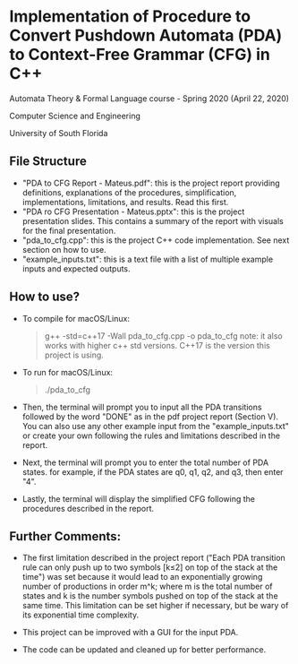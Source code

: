# Implementation of Procedure to Convert Pushdown Automata (PDA) to Context-Free Grammar (CFG) in C++

Automata Theory & Formal Language course - Spring 2020 (April 22, 2020)

Computer Science and Engineering

University of South Florida

## File Structure

* "PDA to CFG Report - Mateus.pdf": this is the project report providing definitions, explanations of the procedures, simplification, implementations, limitations, and results. Read this first.
* "PDA ro CFG Presentation - Mateus.pptx": this is the project presentation slides. This contains a summary of the report with visuals for the final presentation.
* "pda_to_cfg.cpp": this is the project C++ code implementation. See next section on how to use.
* "example_inputs.txt": this is a text file with a list of multiple example inputs and expected outputs.

## How to use?

* To compile for macOS/Linux:
  > g++ -std=c++17 -Wall pda_to_cfg.cpp -o pda_to_cfg
note: it also works with higher c++ std versions. C++17 is the version this project is using.
  
* To run for macOS/Linux:
  > ./pda_to_cfg

* Then, the terminal will prompt you to input all the PDA transitions followed by the word "DONE" as in the pdf project report (Section V). You can also use any other example input from the "example_inputs.txt" or create your own following the rules and limitations described in the report.
  
* Next, the terminal will prompt you to enter the total number of PDA states. for example, if the PDA states are q0, q1, q2, and q3, then enter "4".

* Lastly, the terminal will display the simplified CFG following the procedures described in the report.

## Further Comments:

* The first limitation described in the project report ("Each PDA transition rule can only push up to two symbols \[k≤2\] on top of the stack at the time") was set because it would lead to an exponentially growing number of productions in order m^k; where m is the total number of states and k is the number symbols pushed on top of the stack at the same time. This limitation can be set higher if necessary, but be wary of its exponential time complexity.

* This project can be improved with a GUI for the input PDA.
  
* The code can be updated and cleaned up for better performance.
